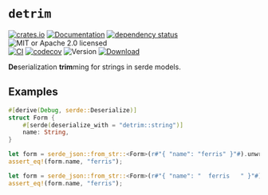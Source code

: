 # `detrim`

<!-- prettier-ignore-start -->

[![crates.io](https://img.shields.io/crates/v/detrim?label=latest)](https://crates.io/crates/detrim)
[![Documentation](https://docs.rs/detrim/badge.svg?version=0.1.3)](https://docs.rs/detrim/0.1.3)
[![dependency status](https://deps.rs/crate/detrim/0.1.3/status.svg)](https://deps.rs/crate/detrim/0.1.3)
![MIT or Apache 2.0 licensed](https://img.shields.io/crates/l/detrim.svg)
<br />
[![CI](https://github.com/x52dev/detrim/actions/workflows/ci.yml/badge.svg)](https://github.com/x52dev/detrim/actions/workflows/ci.yml)
[![codecov](https://codecov.io/gh/x52dev/detrim/branch/main/graph/badge.svg)](https://codecov.io/gh/x52dev/detrim)
![Version](https://img.shields.io/badge/rustc-1.56.1+-ab6000.svg)
[![Download](https://img.shields.io/crates/d/detrim.svg)](https://crates.io/crates/detrim)

<!-- prettier-ignore-end -->

<!-- cargo-rdme start -->

**De**serialization **trim**ming for strings in serde models.

## Examples

```rust
#[derive(Debug, serde::Deserialize)]
struct Form {
    #[serde(deserialize_with = "detrim::string")]
    name: String,
}

let form = serde_json::from_str::<Form>(r#"{ "name": "ferris" }"#).unwrap();
assert_eq!(form.name, "ferris");

let form = serde_json::from_str::<Form>(r#"{ "name": "  ferris   " }"#).unwrap();
assert_eq!(form.name, "ferris");
```

<!-- cargo-rdme end -->
